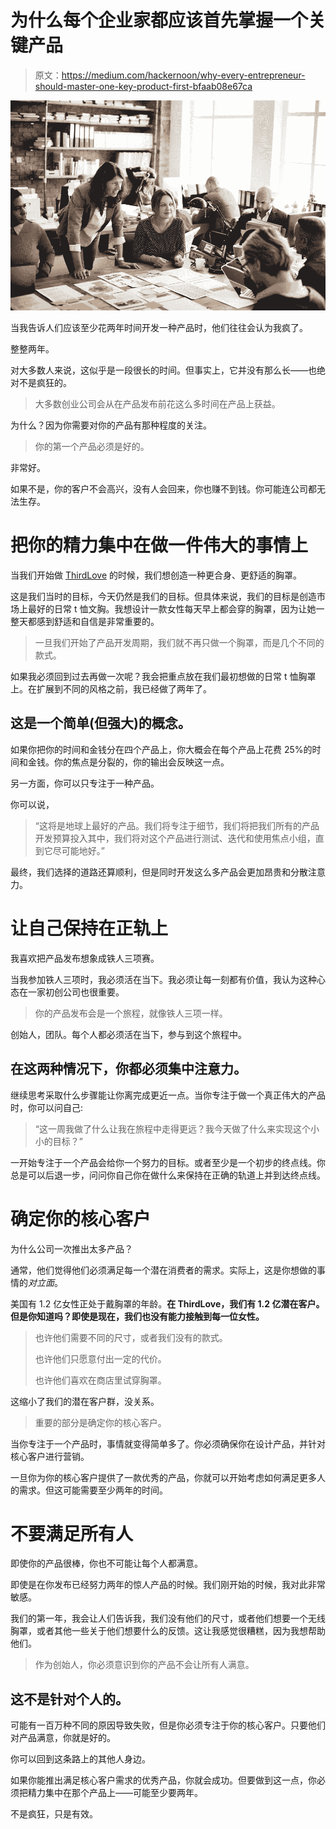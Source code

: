 # 为什么每个企业家都应该首先掌握一个关键产品

> 原文：<https://medium.com/hackernoon/why-every-entrepreneur-should-master-one-key-product-first-bfaab08e67ca>

![](img/1e6b6b4e5802fd4f1ec775aa64dc39fc.png)

当我告诉人们应该至少花两年时间开发一种产品时，他们往往会认为我疯了。

整整两年。

对大多数人来说，这似乎是一段很长的时间。但事实上，它并没有那么长——也绝对不是疯狂的。

> 大多数创业公司会从在产品发布前花这么多时间在产品上获益。

为什么？因为你需要对你的产品有那种程度的关注。

> 你的第一个产品必须是好的。

非常好。

如果不是，你的客户不会高兴，没有人会回来，你也赚不到钱。你可能连公司都无法生存。

# **把你的精力集中在做一件伟大的事情上**

当我们开始做 [ThirdLove](https://www.thirdlove.com/) 的时候，我们想创造一种更合身、更舒适的胸罩。

这是我们当时的目标，今天仍然是我们的目标。但具体来说，我们的目标是创造市场上最好的日常 t 恤文胸。我想设计一款女性每天早上都会穿的胸罩，因为让她一整天都感到舒适和自信是非常重要的。

> 一旦我们开始了产品开发周期，我们就不再只做一个胸罩，而是几个不同的款式。

如果我必须回到过去再做一次呢？我会把重点放在我们最初想做的日常 t 恤胸罩上。在扩展到不同的风格之前，我已经做了两年了。

## 这是一个简单(但强大)的概念。

如果你把你的时间和金钱分在四个产品上，你大概会在每个产品上花费 25%的时间和金钱。你的焦点是分裂的，你的输出会反映这一点。

另一方面，你可以只专注于一种产品。

你可以说，

> “这将是地球上最好的产品。我们将专注于细节，我们将把我们所有的产品开发预算投入其中，我们将对这个产品进行测试、迭代和使用焦点小组，直到它尽可能地好。”

最终，我们选择的道路还算顺利，但是同时开发这么多产品会更加昂贵和分散注意力。

# **让自己保持在正轨上**

我喜欢把产品发布想象成铁人三项赛。

当我参加铁人三项时，我必须活在当下。我必须让每一刻都有价值，我认为这种心态在一家初创公司也很重要。

> 你的产品发布会是一个旅程，就像铁人三项一样。

创始人，团队。每个人都必须活在当下，参与到这个旅程中。

## 在这两种情况下，你都必须集中注意力。

继续思考采取什么步骤能让你离完成更近一点。当你专注于做一个真正伟大的产品时，你可以问自己:

> “这一周我做了什么让我在旅程中走得更远？我今天做了什么来实现这个小小的目标？”

一开始专注于一个产品会给你一个努力的目标。或者至少是一个初步的终点线。你总是可以后退一步，问问你自己你在做什么来保持在正确的轨道上并到达终点线。

# **确定你的核心客户**

为什么公司一次推出太多产品？

通常，他们觉得他们必须满足每一个潜在消费者的需求。实际上，这是你想做的事情的*对立面*。

美国有 1.2 亿女性正处于戴胸罩的年龄。**在 ThirdLove，我们有 1.2 亿潜在客户。但是你知道吗？即使是现在，我们也没有能力接触到每一位女性。**

> 也许他们需要不同的尺寸，或者我们没有的款式。
> 
> 也许他们只愿意付出一定的代价。
> 
> 也许他们喜欢在商店里试穿胸罩。

这缩小了我们的潜在客户群，没关系。

> 重要的部分是确定你的核心客户。

当你专注于一个产品时，事情就变得简单多了。你必须确保你在设计产品，并针对核心客户进行营销。

一旦你为你的核心客户提供了一款优秀的产品，你就可以开始考虑如何满足更多人的需求。但这可能需要至少两年的时间。

# **不要满足所有人**

即使你的产品很棒，你也不可能让每个人都满意。

即使是在你发布已经努力两年的惊人产品的时候。我们刚开始的时候，我对此非常敏感。

我们的第一年，我会让人们告诉我，我们没有他们的尺寸，或者他们想要一个无线胸罩，或者其他一些关于他们想要什么的反馈。这让我感觉很糟糕，因为我想帮助他们。

> 作为创始人，你必须意识到你的产品不会让所有人满意。

## 这不是针对个人的。

可能有一百万种不同的原因导致失败，但是你必须专注于你的核心客户。只要他们对产品满意，你就是好的。

你可以回到这条路上的其他人身边。

如果你能推出满足核心客户需求的优秀产品，你就会成功。但要做到这一点，你必须把精力集中在那个产品上——可能至少要两年。

不是疯狂，只是有效。